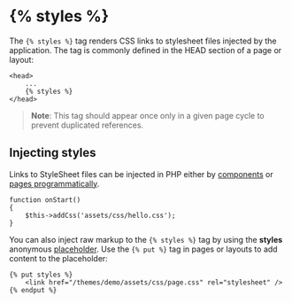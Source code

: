 # {% styles %}

The `{% styles %}` tag renders CSS links to stylesheet files injected by the application. The tag is commonly defined in the HEAD section of a page or layout:

    <head>
        ...
        {% styles %}
    </head>

> **Note**: This tag should appear once only in a given page cycle to prevent duplicated references.

## Injecting styles

Links to StyleSheet files can be injected in PHP either by [components](../plugin/components#component-assets) or [pages programmatically](../cms/pages#injecting-assets).

    function onStart()
    {
        $this->addCss('assets/css/hello.css');
    }

You can also inject raw markup to the `{% styles %}` tag by using the **styles** anonymous [placeholder](../cms/layouts#placeholders). Use the `{% put %}` tag in pages or layouts to add content to the placeholder:

    {% put styles %}
        <link href="/themes/demo/assets/css/page.css" rel="stylesheet" />
    {% endput %}
